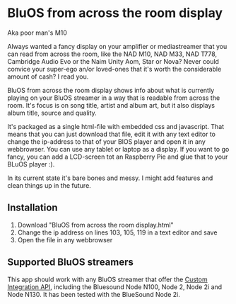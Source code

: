 # BluOS from across the room display
Aka poor man's M10

Always wanted a fancy display on your amplifier or mediastreamer that you can read from across the room, like the NAD M10, NAD M33, NAD T778, Cambridge Audio Evo or the Naim Unity Aom, Star or Nova? Never could convice your super-ego an/or loved-ones that it's worth the considerable amount of cash? I read you.

BluOS from across the room display shows info about what is currently playing on your BluOS streamer in a way that is readable from across the room. It's focus is on song title, artist and album art, but it also displays album title, source and quality.

It's packaged as a single html-file with embedded css and javascript. That means that you can just download that file, edit it with any text editor to change the ip-address to that of your BlOS player and open it in any webbrowser. You can use any tablet or laptop as a display. If you want to go fancy, you can add a LCD-screen tot an Raspberry Pie and glue that to your BLuOS player :).

In its current state it's bare bones and messy. I might add features and clean things up in the future.

## Installation
1. Download "BluOS from across the room display.html"
1. Change the ip address on lines 103, 105, 119 in a text editor and save
1. Open the file in any webbrowser

## Supported BluOS streamers
This app should work with any BluOS streamer that offer the [Custom Integration API](https://bluos.net/wp-content/uploads/2021/03/Custom-Integration-API-v1.0_March-2021.pdf), including the Bluesound Node N100, Node 2, Node 2i and Node N130. It has been tested with the BlueSound Node 2i.
